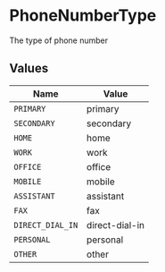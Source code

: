 # PhoneNumberType

The type of phone number


## Values

| Name             | Value            |
| ---------------- | ---------------- |
| `PRIMARY`        | primary          |
| `SECONDARY`      | secondary        |
| `HOME`           | home             |
| `WORK`           | work             |
| `OFFICE`         | office           |
| `MOBILE`         | mobile           |
| `ASSISTANT`      | assistant        |
| `FAX`            | fax              |
| `DIRECT_DIAL_IN` | direct-dial-in   |
| `PERSONAL`       | personal         |
| `OTHER`          | other            |